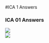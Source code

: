 #ICA 1 Answers
<html>

  <body>
 <h3>ICA 01 Answers</h3>
   <img src = "https://github.com/user-attachments/assets/1dfbaa87-3b8b-46d7-8073-37c9c84239a2">
    <br>
<img src= "https://github.com/user-attachments/assets/d1de0417-1b38-441e-ae82-43d9fba540c4"





  </body>
</html>
